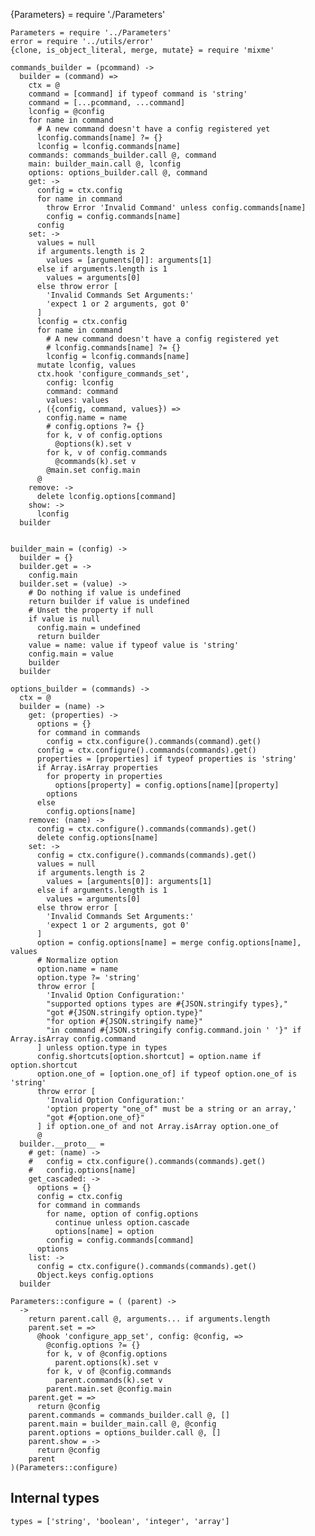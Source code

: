 
{Parameters} = require './Parameters'

    Parameters = require '../Parameters'
    error = require '../utils/error'
    {clone, is_object_literal, merge, mutate} = require 'mixme'
    
    commands_builder = (pcommand) ->
      builder = (command) =>
        ctx = @
        command = [command] if typeof command is 'string'
        command = [...pcommand, ...command]
        lconfig = @config
        for name in command
          # A new command doesn't have a config registered yet
          lconfig.commands[name] ?= {}
          lconfig = lconfig.commands[name]
        commands: commands_builder.call @, command
        main: builder_main.call @, lconfig
        options: options_builder.call @, command
        get: ->
          config = ctx.config
          for name in command
            throw Error 'Invalid Command' unless config.commands[name]
            config = config.commands[name]
          config
        set: ->
          values = null
          if arguments.length is 2
            values = [arguments[0]]: arguments[1]
          else if arguments.length is 1
            values = arguments[0]
          else throw error [
            'Invalid Commands Set Arguments:'
            'expect 1 or 2 arguments, got 0'
          ]
          lconfig = ctx.config
          for name in command
            # A new command doesn't have a config registered yet
            # lconfig.commands[name] ?= {}
            lconfig = lconfig.commands[name]
          mutate lconfig, values
          ctx.hook 'configure_commands_set',
            config: lconfig
            command: command
            values: values
          , ({config, command, values}) =>
            config.name = name
            # config.options ?= {}
            for k, v of config.options
              @options(k).set v
            for k, v of config.commands
              @commands(k).set v
            @main.set config.main
          @
        remove: ->
          delete lconfig.options[command]
        show: ->
          lconfig
      builder
  
  
    builder_main = (config) ->
      builder = {}
      builder.get = ->
        config.main
      builder.set = (value) ->
        # Do nothing if value is undefined
        return builder if value is undefined
        # Unset the property if null
        if value is null
          config.main = undefined
          return builder
        value = name: value if typeof value is 'string'
        config.main = value
        builder
      builder
    
    options_builder = (commands) ->
      ctx = @
      builder = (name) ->
        get: (properties) ->
          options = {}
          for command in commands
            config = ctx.configure().commands(command).get()
          config = ctx.configure().commands(commands).get()
          properties = [properties] if typeof properties is 'string'
          if Array.isArray properties
            for property in properties
              options[property] = config.options[name][property]
            options
          else
            config.options[name]
        remove: (name) ->
          config = ctx.configure().commands(commands).get()
          delete config.options[name]
        set: ->
          config = ctx.configure().commands(commands).get()
          values = null
          if arguments.length is 2
            values = [arguments[0]]: arguments[1]
          else if arguments.length is 1
            values = arguments[0]
          else throw error [
            'Invalid Commands Set Arguments:'
            'expect 1 or 2 arguments, got 0'
          ]
          option = config.options[name] = merge config.options[name], values
          # Normalize option
          option.name = name
          option.type ?= 'string'
          throw error [
            'Invalid Option Configuration:'
            "supported options types are #{JSON.stringify types},"
            "got #{JSON.stringify option.type}"
            "for option #{JSON.stringify name}"
            "in command #{JSON.stringify config.command.join ' '}" if Array.isArray config.command
          ] unless option.type in types
          config.shortcuts[option.shortcut] = option.name if option.shortcut
          option.one_of = [option.one_of] if typeof option.one_of is 'string'
          throw error [
            'Invalid Option Configuration:'
            'option property "one_of" must be a string or an array,'
            "got #{option.one_of}"
          ] if option.one_of and not Array.isArray option.one_of
          @
      builder.__proto__ =
        # get: (name) ->
        #   config = ctx.configure().commands(commands).get()
        #   config.options[name]
        get_cascaded: ->
          options = {}
          config = ctx.config
          for command in commands
            for name, option of config.options
              continue unless option.cascade
              options[name] = option
            config = config.commands[command]
          options
        list: ->
          config = ctx.configure().commands(commands).get()
          Object.keys config.options
      builder
    
    Parameters::configure = ( (parent) ->
      ->
        return parent.call @, arguments... if arguments.length
        parent.set = =>
          @hook 'configure_app_set', config: @config, =>
            @config.options ?= {}
            for k, v of @config.options
              parent.options(k).set v
            for k, v of @config.commands
              parent.commands(k).set v
            parent.main.set @config.main
        parent.get = =>
          return @config
        parent.commands = commands_builder.call @, []
        parent.main = builder_main.call @, @config
        parent.options = options_builder.call @, []
        parent.show = ->
          return @config
        parent
    )(Parameters::configure)
    

## Internal types

    types = ['string', 'boolean', 'integer', 'array']
